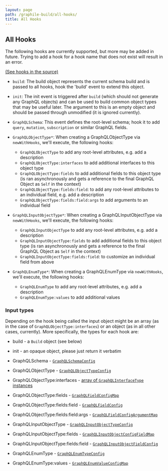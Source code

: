 ```yaml
---
layout: page
path: /graphile-build/all-hooks/
title: All Hooks
---
```


## All Hooks
The following hooks are currently supported, but more may be added in future.
Trying to add a hook for a hook name that does not exist will result in an
error.

[(See hooks in the source)](https://github.com/graphile/graphile-build/blob/996e28f0af68f53e264170bd4528b6500ff3ef25/packages/graphile-build/SchemaBuilder.js#L11-L59)

- `build`: The build object represents the current schema build and is passed
  to all hooks, hook the 'build' event to extend this object.

- `init`: The init event is triggered after `build` (which should not generate
  any GraphQL objects) and can be used to build common object types that may be
  useful later. The argument to this is an empty object and should be passed
  through unmodified (it is ignored currently).

- `GraphQLSchema`: This event defines the root-level schema; hook it to add `query`,
  `mutation`, `subscription` or similar GraphQL fields.

- `GraphQLObjectType*`: When creating a GraphQLObjectType via
  `newWithHooks`, we'll execute, the following hooks:

  - `GraphQLObjectType` to add any root-level attributes, e.g. add a description
  - `GraphQLObjectType:interfaces` to add additional interfaces to this object type
  - `GraphQLObjectType:fields` to add additional fields to this object type (is
    ran asynchronously and gets a reference to the final GraphQL Object as
    `Self` in the context)
  - `GraphQLObjectType:fields:field`: to add any root-level attributes to an
    individual field, e.g. add a description
  - `GraphQLObjectType:fields:field:args` to add arguments to an individual field

- `GraphQLInputObjectType*`: When creating a GraphQLInputObjectType via
  `newWithHooks`, we'll execute, the following hooks:

  - `GraphQLInputObjectType` to add any root-level attributes, e.g. add a description
  - `GraphQLInputObjectType:fields` to add additional fields to this object type (is
    ran asynchronously and gets a reference to the final GraphQL Object as
    `Self` in the context)
  - `GraphQLInputObjectType:fields:field`: to customize an individual field from above

- `GraphQLEnumType*`: When creating a GraphQLEnumType via `newWithHooks`,
  we'll execute, the following hooks:

  - `GraphQLEnumType` to add any root-level attributes, e.g. add a description
  - `GraphQLEnumType:values` to add additional values



### Input types

Depending on the hook being called the input object might be an array (as in
the case of `GraphQLObjectType:interfaces`) or an object (as in all other
cases, currently). More specifically, the types for each hook are:
- build - a `Build` object (see below)
- init - an opaque object, please just return it verbatim

- GraphQLSchema - [`GraphQLSchemaConfig`](http://graphql.org/graphql-js/type/#graphqlschema)

- GraphQLObjectType - [`GraphQLObjectTypeConfig`](http://graphql.org/graphql-js/type/#graphqlobjecttype)
- GraphQLObjectType:interfaces - [array of `GraphQLInterfaceType` instances](http://graphql.org/graphql-js/type/#graphqlinterfacetype)
- GraphQLObjectType:fields - [`GraphQLFieldConfigMap`](http://graphql.org/graphql-js/type/#graphqlobjecttype)
- GraphQLObjectType:fields:field - [`GraphQLFieldConfig`](http://graphql.org/graphql-js/type/#graphqlobjecttype)
- GraphQLObjectType:fields:field:args - [`GraphQLFieldConfigArgumentMap`](http://graphql.org/graphql-js/type/#graphqlobjecttype)

- GraphQLInputObjectType - [`GraphQLInputObjectTypeConfig`](http://graphql.org/graphql-js/type/#graphqlinputobjecttype)
- GraphQLInputObjectType:fields - [`GraphQLInputObjectConfigFieldMap`](http://graphql.org/graphql-js/type/#graphqlinputobjecttype)
- GraphQLInputObjectType:fields:field - [`GraphQLInputObjectFieldConfig`](http://graphql.org/graphql-js/type/#graphqlinputobjecttype)

- GraphQLEnumType - [`GraphQLEnumTypeConfig`](http://graphql.org/graphql-js/type/#graphqlenumtype)
- GraphQLEnumType:values - [`GraphQLEnumValueConfigMap`](http://graphql.org/graphql-js/type/#graphqlenumtype)

